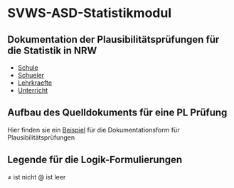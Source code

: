 # SVWS-ASD-Statistikmodul



## Dokumentation der Plausibilitätsprüfungen für die Statistik in NRW

* [Schule](https://github.com/SVWS-NRW/svws-asd-statistikmodul/tree/main/Schule)
* [Schueler](https://github.com/SVWS-NRW/svws-asd-statistikmodul/tree/main/Schueler)
* [Lehrkraefte](https://github.com/SVWS-NRW/svws-asd-statistikmodul/tree/main/Lehrkraefte)
* [Unterricht](https://github.com/SVWS-NRW/svws-asd-statistikmodul/tree/main/Unterricht)

## Aufbau des Quelldokuments für eine PL Prüfung 

Hier finden sie ein [Beispiel](X0001_PL-Muster.md) für die Dokumentationsform für Plausibilitätsprüfungen

## Legende für die Logik-Formulierungen

≠ ist nicht
@ ist leer

